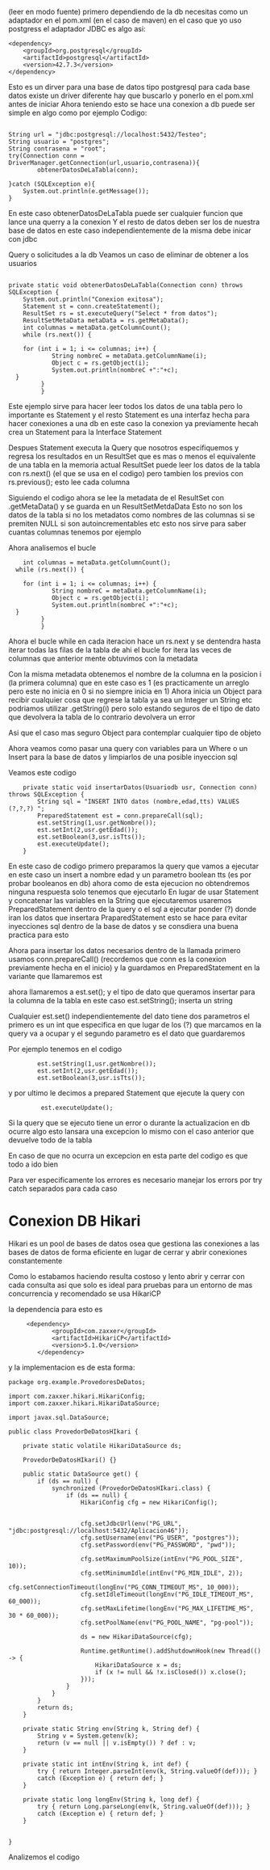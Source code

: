 
(leer en modo fuente)
primero dependiendo de la db necesitas como un adaptador en el pom.xml (en el caso de maven)
en el caso que yo uso postgress el adaptador JDBC es algo asi:
```
<dependency>  
    <groupId>org.postgresql</groupId>  
    <artifactId>postgresql</artifactId>  
    <version>42.7.3</version>  
</dependency>

```
Esto es un dirver para una base de datos tipo postgresql para cada base datos existe un driver diferente hay que buscarlo y ponerlo en el pom.xml antes de iniciar
Ahora teniendo esto se hace una conexion a db 
puede ser simple en algo como por ejemplo
Codigo:
```
 
String url = "jdbc:postgresql://localhost:5432/Testeo";  
String usuario = "postgres";  
String contrasena = "root";  
try(Connection conn = DriverManager.getConnection(url,usuario,contrasena)){  
        obtenerDatosDeLaTabla(conn);  
  
}catch (SQLException e){  
    System.out.println(e.getMessage());  
}
```
En este caso obtenerDatosDeLaTabla puede ser cualquier funcion que lance una querry a la conexion 
Y el resto de datos deben ser los de nuestra base de datos en este caso independientemente de la misma debe inicar con jdbc

Query o solicitudes a la db
Veamos un caso de eliminar de obtener a los usuarios

```

private static void obtenerDatosDeLaTabla(Connection conn) throws SQLException {  
    System.out.println("Conexion exitosa");  
    Statement st = conn.createStatement();  
    ResultSet rs = st.executeQuery("Select * from datos");  
    ResultSetMetaData metaData = rs.getMetaData();  
    int columnas = metaData.getColumnCount();  
    while (rs.next()) {  
  
	for (int i = 1; i <= columnas; i++) {  
            String nombreC = metaData.getColumnName(i);  
            Object c = rs.getObject(i);  
            System.out.println(nombreC +":"+c);  
  }   
         }
         }
```
Este ejemplo sirve para hacer leer todos los datos de una tabla
pero lo importante es Statement y el resto
Statement es una interfaz hecha para hacer conexiones a una db en este caso 
la conexion ya previamente hecah crea un Statement para la Interface Statement

Despues Statement executa la Query que nosotros especifiquemos y regresa los resultados en un ResultSet que es mas o menos el equivalente de una tabla en la memoria actual 
ResultSet puede leer los datos de la tabla con rs.next() (el que se usa en el codigo) pero tambien los previos con  rs.previous(); esto lee cada columna

Siguiendo el codigo ahora se lee la metadata de el ResultSet con .getMetaData() y se guarda en un ResultSetMetdaData
Esto no son los datos de la tabla si no los metadatos como nombres de las columnas si se premiten NULL si son autoincrementables etc esto nos sirve para saber cuantas columnas tenemos por ejemplo

Ahora analisemos el bucle
```
    int columnas = metaData.getColumnCount();  
  while (rs.next()) {  
  
	for (int i = 1; i <= columnas; i++) {  
            String nombreC = metaData.getColumnName(i);  
            Object c = rs.getObject(i);  
            System.out.println(nombreC +":"+c);  
  }   
         }
         }
```
Ahora el bucle while en cada iteracion hace un rs.next y se dentendra hasta iterar todas las filas de la tabla de ahi el bucle for itera las veces de columnas que anterior mente obtuvimos con la metadata

Con la misma metadata obtenemos el nombre de la columna en la posicion i (la primera columna) que en este caso es 1 (es practicamente un arreglo pero este no inicia en 0 si no siempre inicia en 1)
Ahora inicia un Object para recibir cualquier cosa que regrese la tabla ya sea un Integer un String etc podriamos utilizar .getString(i) pero solo estando seguros de el tipo de dato que devolvera la tabla de lo contrario devolvera un error

Asi que el caso mas seguro Object para contemplar cualquier tipo de objeto


Ahora veamos como pasar una query con variables para un Where o un Insert para la base de datos y limpiarlos de una posible inyeccion sql

Veamos este codigo
```
    private static void insertarDatos(Usuariodb usr, Connection conn) throws SQLException {
        String sql = "INSERT INTO datos (nombre,edad,tts) VALUES (?,?,?) ";
        PreparedStatement est = conn.prepareCall(sql);
        est.setString(1,usr.getNombre());
        est.setInt(2,usr.getEdad());
        est.setBoolean(3,usr.isTts());
        est.executeUpdate();
    }
```

En este caso de codigo primero preparamos la query que vamos a ejecutar en este caso un insert a nombre edad y un parametro boolean tts (es por probar booleanos en db) ahora como de esta ejecucion no obtendremos ninguna respuesta solo tenemos que ejecutarlo
En lugar de usar Statement y concatenar las variables en la String que ejecutaremos usaremos PreparedStatement dentro de la query o el sql a ejecutar ponder (?) donde iran los datos que insertara PraparedStatement esto se hace para evitar inyecciones sql dentro de la base de datos y se consdiera una buena practica para esto

Ahora para insertar los datos necesarios dentro de la llamada primero usamos conn.prepareCall()
    (recordemos que conn es la conexion previamente hecha en el inicio)
 y la guardamos en PreparedStatement en la variante que llamaremos est

 ahora llamaremos a est.set();
 y el tipo de dato que queramos insertar para la columna de la tabla
 en este caso est.setString(); inserta un string

Cualquier est.set() independientemente del dato tiene dos parametros el primero es un int que especifica en que lugar de los (?) que marcamos en la query  va a ocupar y el segundo parametro es el dato que guardaremos

Por ejemplo tenemos en el codigo 

```
        est.setString(1,usr.getNombre());
        est.setInt(2,usr.getEdad());
        est.setBoolean(3,usr.isTts());
```
 
y por ultimo le decimos a prepared Statement que ejecute la query
con 
```
         est.executeUpdate();
```
Si la query que se ejecuto tiene un error o durante la actualizacion en db ocurre algo esto lansara una excepcion lo mismo con el caso anterior que devuelve todo de la tabla

En caso de que no ocurra un excepcion en esta parte del codigo es que todo a ido bien 

Para ver especificamente los errores es necesario manejar los errors por try catch separados para cada caso 

# Conexion DB Hikari

Hikari es un pool de bases de datos osea que gestiona las conexiones a las bases de datos de forma eficiente en lugar de cerrar y abrir conexiones constantemente

Como lo estabamos haciendo resulta costoso y lento abrir y cerrar con cada consulta asi que solo es ideal para pruebas para un entorno de mas concurrencia y recomendado se usa HikariCP 

la dependencia para esto es

```
     <dependency>
            <groupId>com.zaxxer</groupId>
            <artifactId>HikariCP</artifactId>
            <version>5.1.0</version>
        </dependency>
```


y la implementacion es de esta forma:

```
package org.example.ProvedoresDeDatos;

import com.zaxxer.hikari.HikariConfig;
import com.zaxxer.hikari.HikariDataSource;

import javax.sql.DataSource;

public class ProvedorDeDatosHIkari {

    private static volatile HikariDataSource ds;

    ProvedorDeDatosHIkari() {}

    public static DataSource get() {
        if (ds == null) {
            synchronized (ProvedorDeDatosHIkari.class) {
                if (ds == null) {
                    HikariConfig cfg = new HikariConfig();


                    cfg.setJdbcUrl(env("PG_URL", "jdbc:postgresql://localhost:5432/Aplicacion46"));
                    cfg.setUsername(env("PG_USER", "postgres"));
                    cfg.setPassword(env("PG_PASSWORD", "pwd"));

                    cfg.setMaximumPoolSize(intEnv("PG_POOL_SIZE", 10));
                    cfg.setMinimumIdle(intEnv("PG_MIN_IDLE", 2));
                    cfg.setConnectionTimeout(longEnv("PG_CONN_TIMEOUT_MS", 10_000));
                    cfg.setIdleTimeout(longEnv("PG_IDLE_TIMEOUT_MS", 60_000));
                    cfg.setMaxLifetime(longEnv("PG_MAX_LIFETIME_MS", 30 * 60_000));
                    cfg.setPoolName(env("PG_POOL_NAME", "pg-pool"));

                    ds = new HikariDataSource(cfg);

                    Runtime.getRuntime().addShutdownHook(new Thread(() -> {
                        HikariDataSource x = ds;
                        if (x != null && !x.isClosed()) x.close();
                    }));
                }
            }
        }
        return ds;
    }

    private static String env(String k, String def) {
        String v = System.getenv(k);
        return (v == null || v.isEmpty()) ? def : v;
    }

    private static int intEnv(String k, int def) {
        try { return Integer.parseInt(env(k, String.valueOf(def))); }
        catch (Exception e) { return def; }
    }

    private static long longEnv(String k, long def) {
        try { return Long.parseLong(env(k, String.valueOf(def))); }
        catch (Exception e) { return def; }
    }


}

```


Analizemos el codigo

